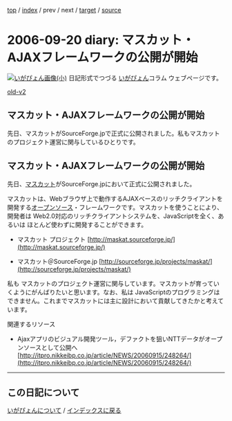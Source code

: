 [top](https://igapyon.github.io/diary/) 
 / [index](https://igapyon.github.io/diary/2006/index.html) 
 / prev 
 / next 
 / [target](https://igapyon.github.io/diary/2006/ig060920.html) 
 / [source](https://github.com/igapyon/diary/blob/gh-pages/2006/ig060920.html.src.md) 

2006-09-20 diary: マスカット・AJAXフレームワークの公開が開始
=====================================================================================================
[![いがぴょん画像(小)](https://igapyon.github.io/diary/images/iga200306s.jpg "いがぴょん")](https://igapyon.github.io/diary/memo/memoigapyon.html) 日記形式でつづる [いがぴょん](https://igapyon.github.io/diary/memo/memoigapyon.html)コラム ウェブページです。

[old-v2](ig060920-orig.html)

## マスカット・AJAXフレームワークの公開が開始

先日、マスカットがSourceForge.jpで正式に公開されました。私もマスカットのプロジェクト運営に関与しているひとりです。

## マスカット・AJAXフレームワークの公開が開始

先日、[マスカット](http://www.igapyon.jp/igapyon/diary/keyword/maskat.html)がSourceForge.jpにおいて正式に公開されました。

マスカットは、Webブラウザ上で動作するAJAXベースのリッチクライアントを開発する[オープンソース](http://www.opensource.jp/osd/osd-japanese.html)・フレームワークです。マスカットを使うことにより、開発者は
Web2.0対応のリッチクライアントシステムを、JavaScriptを全く、あるいは ほとんど使わずに開発することができます。

* マスカット プロジェクト
  [http://maskat.sourceforge.jp/](http://maskat.sourceforge.jp/)
  
* マスカット＠SourceForge.jp
  [http://sourceforge.jp/projects/maskat/](http://sourceforge.jp/projects/maskat/)

私も マスカットのプロジェクト運営に関与しています。マスカットが育っていくようにがんばりたいと思います。なお、私は JavaScriptのプログラミングはできません。これまでマスカットには主に設計において貢献してきたかと考えています。

関連するリソース

* Ajaxアプリのビジュアル開発ツール，デファクトを狙いNTTデータがオープンソースとして公開へ
  [http://itpro.nikkeibp.co.jp/article/NEWS/20060915/248264/](http://itpro.nikkeibp.co.jp/article/NEWS/20060915/248264/)


----------------------------------------------------------------------------------------------------

## この日記について
[いがぴょんについて](https://igapyon.github.io/diary/memo/memoigapyon.html) / [インデックスに戻る](https://igapyon.github.io/diary/idxall.html)
